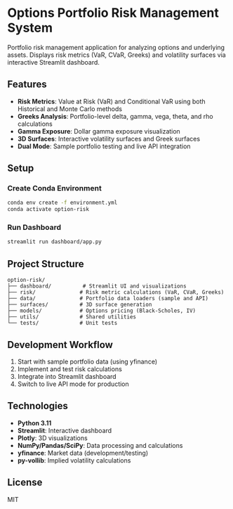 # Options Portfolio Risk Management System

Portfolio risk management application for analyzing options and underlying assets. Displays risk metrics (VaR, CVaR, Greeks) and volatility surfaces via interactive Streamlit dashboard.

## Features

- **Risk Metrics**: Value at Risk (VaR) and Conditional VaR using both Historical and Monte Carlo methods
- **Greeks Analysis**: Portfolio-level delta, gamma, vega, theta, and rho calculations
- **Gamma Exposure**: Dollar gamma exposure visualization
- **3D Surfaces**: Interactive volatility surfaces and Greek surfaces
- **Dual Mode**: Sample portfolio testing and live API integration

## Setup

### Create Conda Environment

```bash
conda env create -f environment.yml
conda activate option-risk
```

### Run Dashboard

```bash
streamlit run dashboard/app.py
```

## Project Structure

```
option-risk/
├── dashboard/          # Streamlit UI and visualizations
├── risk/              # Risk metric calculations (VaR, CVaR, Greeks)
├── data/              # Portfolio data loaders (sample and API)
├── surfaces/          # 3D surface generation
├── models/            # Options pricing (Black-Scholes, IV)
├── utils/             # Shared utilities
└── tests/             # Unit tests
```

## Development Workflow

1. Start with sample portfolio data (using yfinance)
2. Implement and test risk calculations
3. Integrate into Streamlit dashboard
4. Switch to live API mode for production

## Technologies

- **Python 3.11**
- **Streamlit**: Interactive dashboard
- **Plotly**: 3D visualizations
- **NumPy/Pandas/SciPy**: Data processing and calculations
- **yfinance**: Market data (development/testing)
- **py-vollib**: Implied volatility calculations

## License

MIT
